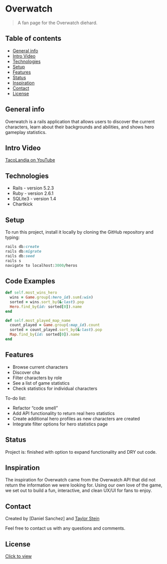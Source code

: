 # Overwatch
> A fan page for the Overwatch diehard.

## Table of contents
* [General info](#general-info)
* [Intro Video](#intro-video)
* [Technologies](#technologies)
* [Setup](#setup)
* [Features](#features)
* [Status](#status)
* [Inspiration](#inspiration)
* [Contact](#contact)
* [License](#license)

## General info
Overwatch is a rails application that allows users to discover the current characters,
learn about their backgrounds and abilities, and shows hero gameplay statistics.

## Intro Video
[TacoLandia on YouTube](https://www.youtube.com/watch?v=qxT1I0RSelE)

## Technologies
* Rails - version 5.2.3
* Ruby - version 2.6.1
* SQLite3 - version 1.4
* Chartkick

## Setup
To run this project, install it locally by cloning the GitHub repository and typing:
```ruby
rails db:create
rails db:migrate
rails db:seed
rails s
navigate to localhost:3000/heros
```

## Code Examples
```ruby
def self.most_wins_hero
  wins = Game.group(:hero_id).sum(:win)
  sorted = wins.sort_by(&:last).pop
  Hero.find_by(id: sorted[0]).name
end
```

```ruby
def self.most_played_map_name
  count_played = Game.group(:map_id).count
  sorted = count_played.sort_by(&:last).pop
  Map.find_by(id: sorted[0]).name
end
```


## Features
* Browse current characters
* Discover cha
* Filter characters by role
* See a list of game statistics
* Check statistics for individual characters


To-do list:
* Refactor “code smell”
* Add API functionality to return real hero statistics
* Create additional hero profiles as new characters are created
* Integrate filter options for hero statistics page

## Status
Project is: finished with option to expand functionality and DRY out code.

## Inspiration
The inspiration for Overwatch came from the Overwatch API that did not return the information
we were looking for. Using our own love of the game, we set out to build a fun, interactive, and 
clean UX/UI for fans to enjoy. 

## Contact
Created by [Daniel Sanchez] and [Taylor Stein](www.linkedin.com/in/taylor-stein)

Feel free to contact us with any questions and comments.

## License
[Click to view](https://github.com/stein0209/TacoLandia/blob/master/License.txt)
